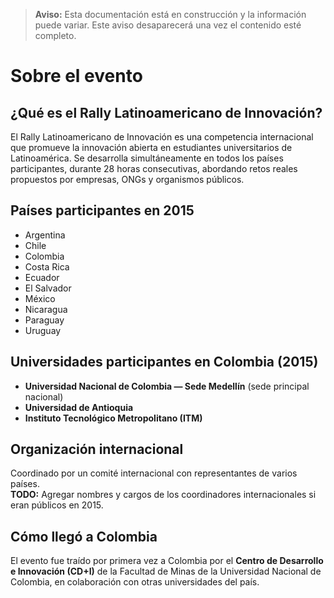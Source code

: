 > **Aviso:** Esta documentación está en construcción y la información puede variar. Este aviso desaparecerá una vez el contenido esté completo.

# Sobre el evento

## ¿Qué es el Rally Latinoamericano de Innovación?
El Rally Latinoamericano de Innovación es una competencia internacional que promueve la innovación abierta en estudiantes universitarios de Latinoamérica. Se desarrolla simultáneamente en todos los países participantes, durante 28 horas consecutivas, abordando retos reales propuestos por empresas, ONGs y organismos públicos.

## Países participantes en 2015
- Argentina
- Chile
- Colombia
- Costa Rica
- Ecuador
- El Salvador
- México
- Nicaragua
- Paraguay
- Uruguay

## Universidades participantes en Colombia (2015)
- **Universidad Nacional de Colombia — Sede Medellín** (sede principal nacional)
- **Universidad de Antioquia**
- **Instituto Tecnológico Metropolitano (ITM)**

## Organización internacional
Coordinado por un comité internacional con representantes de varios países.  
**TODO:** Agregar nombres y cargos de los coordinadores internacionales si eran públicos en 2015.

## Cómo llegó a Colombia
El evento fue traído por primera vez a Colombia por el **Centro de Desarrollo e Innovación (CD+I)** de la Facultad de Minas de la Universidad Nacional de Colombia, en colaboración con otras universidades del país.
